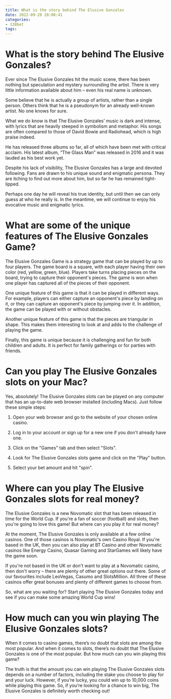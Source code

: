 ```yaml
---
title: What is the story behind The Elusive Gonzales
date: 2022-09-28 20:08:41
categories:
- 138bet
tags:
---
```



#  What is the story behind The Elusive Gonzales?

Ever since The Elusive Gonzales hit the music scene, there has been nothing but speculation and mystery surrounding the artist. There is very little information available about him – even his real name is unknown.

Some believe that he is actually a group of artists, rather than a single person. Others think that he is a pseudonym for an already well-known artist. No one knows for sure.

What we do know is that The Elusive Gonzales’ music is dark and intense, with lyrics that are heavily steeped in symbolism and metaphor. His songs are often compared to those of David Bowie and Radiohead, which is high praise indeed.

He has released three albums so far, all of which have been met with critical acclaim. His latest album, “The Glass Man” was released in 2016 and it was lauded as his best work yet.

Despite his lack of visibility, The Elusive Gonzales has a large and devoted following. Fans are drawn to his unique sound and enigmatic persona. They are itching to find out more about him, but so far he has remained tight-lipped.

Perhaps one day he will reveal his true identity, but until then we can only guess at who he really is. In the meantime, we will continue to enjoy his evocative music and enigmatic lyrics.

#  What are some of the unique features of The Elusive Gonzales Game?

The Elusive Gonzales Game is a strategy game that can be played by up to four players. The game board is a square, with each player having their own color (red, yellow, green, blue). Players take turns placing pieces on the board, trying to capture their opponent's pieces. The game is won when one player has captured all of the pieces of their opponent.

One unique feature of this game is that it can be played in different ways. For example, players can either capture an opponent's piece by landing on it, or they can capture an opponent's piece by jumping over it. In addition, the game can be played with or without obstacles.

Another unique feature of this game is that the pieces are triangular in shape. This makes them interesting to look at and adds to the challenge of playing the game.

Finally, this game is unique because it is challenging and fun for both children and adults. It is perfect for family gatherings or for parties with friends.

#  Can you play The Elusive Gonzales slots on your Mac?

Yes, absolutely! The Elusive Gonzales slots can be played on any computer that has an up-to-date web browser installed (including Macs). Just follow these simple steps:

1. Open your web browser and go to the website of your chosen online casino.

2. Log in to your account or sign up for a new one if you don't already have one.

3. Click on the "Games" tab and then select "Slots".

4. Look for The Elusive Gonzales slots game and click on the "Play" button.

5. Select your bet amount and hit "spin".

#  Where can you play The Elusive Gonzales slots for real money?

The Elusive Gonzales is a new Novomatic slot that has been released in time for the World Cup. If you're a fan of soccer (football) and slots, then you're going to love this game! But where can you play it for real money?

At the moment, The Elusive Gonzales is only available at a few online casinos. One of those casinos is Novomatic's own Casino Royal. If you're based in the UK, then you can also play at BT Casino and other Novomatic casinos like Energy Casino, Quasar Gaming and StarGames will likely have the game soon.

If you're not based in the UK or don't want to play at a Novomatic casino, then don't worry – there are plenty of other great options out there. Some of our favourites include LeoVegas, Casumo and SlotsMillion. All three of these casinos offer great bonuses and plenty of different games to choose from.

So, what are you waiting for? Start playing The Elusive Gonzales today and see if you can make some amazing World Cup wins!

#  How much can you win playing The Elusive Gonzales slots?

When it comes to casino games, there’s no doubt that slots are among the most popular. And when it comes to slots, there’s no doubt that The Elusive Gonzales is one of the most popular. But how much can you win playing this game?

The truth is that the amount you can win playing The Elusive Gonzales slots depends on a number of factors, including the stake you choose to play for and your luck. However, if you’re lucky, you could win up to 10,000 coins while playing this game. So, if you’re looking for a chance to win big, The Elusive Gonzales is definitely worth checking out!